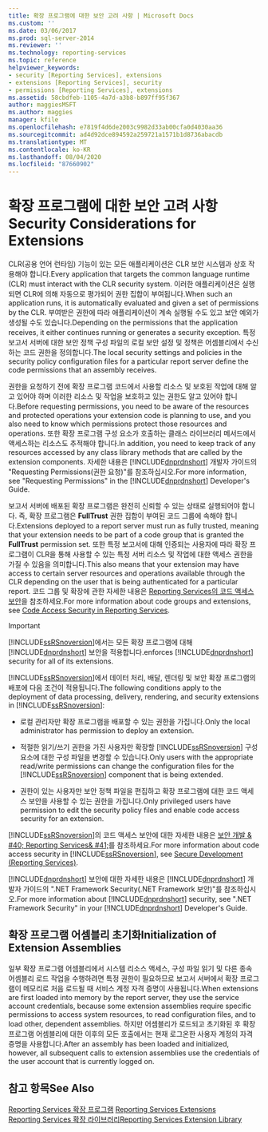 ```yaml
---
title: 확장 프로그램에 대한 보안 고려 사항 | Microsoft Docs
ms.custom: ''
ms.date: 03/06/2017
ms.prod: sql-server-2014
ms.reviewer: ''
ms.technology: reporting-services
ms.topic: reference
helpviewer_keywords:
- security [Reporting Services], extensions
- extensions [Reporting Services], security
- permissions [Reporting Services], extensions
ms.assetid: 58cbdfeb-1105-4a7d-a3b8-b897ff95f367
author: maggiesMSFT
ms.author: maggies
manager: kfile
ms.openlocfilehash: e7819f4d6de2003c9982d33ab00cfa0d4030aa36
ms.sourcegitcommit: ad4d92dce894592a259721a1571b1d8736abacdb
ms.translationtype: MT
ms.contentlocale: ko-KR
ms.lasthandoff: 08/04/2020
ms.locfileid: "87660902"
---
```

# <a name="security-considerations-for-extensions"></a><span data-ttu-id="46810-102">확장 프로그램에 대한 보안 고려 사항</span><span class="sxs-lookup"><span data-stu-id="46810-102">Security Considerations for Extensions</span></span>
  <span data-ttu-id="46810-103">CLR(공용 언어 런타임) 기능이 있는 모든 애플리케이션은 CLR 보안 시스템과 상호 작용해야 합니다.</span><span class="sxs-lookup"><span data-stu-id="46810-103">Every application that targets the common language runtime (CLR) must interact with the CLR security system.</span></span> <span data-ttu-id="46810-104">이러한 애플리케이션은 실행되면 CLR에 의해 자동으로 평가되어 권한 집합이 부여됩니다.</span><span class="sxs-lookup"><span data-stu-id="46810-104">When such an application runs, it is automatically evaluated and given a set of permissions by the CLR.</span></span> <span data-ttu-id="46810-105">부여받은 권한에 따라 애플리케이션이 계속 실행될 수도 있고 보안 예외가 생성될 수도 있습니다.</span><span class="sxs-lookup"><span data-stu-id="46810-105">Depending on the permissions that the application receives, it either continues running or generates a security exception.</span></span> <span data-ttu-id="46810-106">특정 보고서 서버에 대한 보안 정책 구성 파일의 로컬 보안 설정 및 정책은 어셈블리에서 수신하는 코드 권한을 정의합니다.</span><span class="sxs-lookup"><span data-stu-id="46810-106">The local security settings and policies in the security policy configuration files for a particular report server define the code permissions that an assembly receives.</span></span>  
  
 <span data-ttu-id="46810-107">권한을 요청하기 전에 확장 프로그램 코드에서 사용할 리소스 및 보호된 작업에 대해 알고 있어야 하며 이러한 리소스 및 작업을 보호하고 있는 권한도 알고 있어야 합니다.</span><span class="sxs-lookup"><span data-stu-id="46810-107">Before requesting permissions, you need to be aware of the resources and protected operations your extension code is planning to use, and you also need to know which permissions protect those resources and operations.</span></span> <span data-ttu-id="46810-108">또한 확장 프로그램 구성 요소가 호출하는 클래스 라이브러리 메서드에서 액세스하는 리소스도 추적해야 합니다.</span><span class="sxs-lookup"><span data-stu-id="46810-108">In addition, you need to keep track of any resources accessed by any class library methods that are called by the extension components.</span></span> <span data-ttu-id="46810-109">자세한 내용은 [!INCLUDE[dnprdnshort](../../includes/dnprdnshort-md.md)] 개발자 가이드의 "Requesting Permissions(권한 요청)"를 참조하십시오.</span><span class="sxs-lookup"><span data-stu-id="46810-109">For more information, see "Requesting Permissions" in the [!INCLUDE[dnprdnshort](../../includes/dnprdnshort-md.md)] Developer's Guide.</span></span>  
  
 <span data-ttu-id="46810-110">보고서 서버에 배포된 확장 프로그램은 완전히 신뢰할 수 있는 상태로 실행되어야 합니다. 즉, 확장 프로그램은 **FullTrust** 권한 집합이 부여된 코드 그룹에 속해야 합니다.</span><span class="sxs-lookup"><span data-stu-id="46810-110">Extensions deployed to a report server must run as fully trusted, meaning that your extension needs to be part of a code group that is granted the **FullTrust** permission set.</span></span> <span data-ttu-id="46810-111">또한 특정 보고서에 대해 인증되는 사용자에 따라 확장 프로그램이 CLR을 통해 사용할 수 있는 특정 서버 리소스 및 작업에 대한 액세스 권한을 가질 수 있음을 의미합니다.</span><span class="sxs-lookup"><span data-stu-id="46810-111">This also means that your extension may have access to certain server resources and operations available through the CLR depending on the user that is being authenticated for a particular report.</span></span> <span data-ttu-id="46810-112">코드 그룹 및 확장에 관한 자세한 내용은 [Reporting Services의 코드 액세스 보안](secure-development/code-access-security-in-reporting-services.md)을 참조하세요.</span><span class="sxs-lookup"><span data-stu-id="46810-112">For more information about code groups and extensions, see [Code Access Security in Reporting Services](secure-development/code-access-security-in-reporting-services.md).</span></span>  
  
> [!IMPORTANT]  
>  [!INCLUDE[ssRSnoversion](../../includes/ssrsnoversion-md.md)]<span data-ttu-id="46810-113">에서는 모든 확장 프로그램에 대해 [!INCLUDE[dnprdnshort](../../includes/dnprdnshort-md.md)] 보안을 적용합니다.</span><span class="sxs-lookup"><span data-stu-id="46810-113">enforces [!INCLUDE[dnprdnshort](../../includes/dnprdnshort-md.md)] security for all of its extensions.</span></span>  
  
 <span data-ttu-id="46810-114">[!INCLUDE[ssRSnoversion](../../includes/ssrsnoversion-md.md)]에서 데이터 처리, 배달, 렌더링 및 보안 확장 프로그램의 배포에 다음 조건이 적용됩니다.</span><span class="sxs-lookup"><span data-stu-id="46810-114">The following conditions apply to the deployment of data processing, delivery, rendering, and security extensions in [!INCLUDE[ssRSnoversion](../../includes/ssrsnoversion-md.md)]:</span></span>  
  
-   <span data-ttu-id="46810-115">로컬 관리자만 확장 프로그램을 배포할 수 있는 권한을 가집니다.</span><span class="sxs-lookup"><span data-stu-id="46810-115">Only the local administrator has permission to deploy an extension.</span></span>  
  
-   <span data-ttu-id="46810-116">적절한 읽기/쓰기 권한을 가진 사용자만 확장할 [!INCLUDE[ssRSnoversion](../../includes/ssrsnoversion-md.md)] 구성 요소에 대한 구성 파일을 변경할 수 있습니다.</span><span class="sxs-lookup"><span data-stu-id="46810-116">Only users with the appropriate read/write permissions can change the configuration files for the [!INCLUDE[ssRSnoversion](../../includes/ssrsnoversion-md.md)] component that is being extended.</span></span>  
  
-   <span data-ttu-id="46810-117">권한이 있는 사용자만 보안 정책 파일을 편집하고 확장 프로그램에 대한 코드 액세스 보안을 사용할 수 있는 권한을 가집니다.</span><span class="sxs-lookup"><span data-stu-id="46810-117">Only privileged users have permission to edit the security policy files and enable code access security for an extension.</span></span>  
  
 <span data-ttu-id="46810-118">[!INCLUDE[ssRSnoversion](../../includes/ssrsnoversion-md.md)]의 코드 액세스 보안에 대한 자세한 내용은 [보안 개발 & #40; Reporting Services& #41;](secure-development/secure-development-reporting-services.md)를 참조하세요.</span><span class="sxs-lookup"><span data-stu-id="46810-118">For more information about code access security in [!INCLUDE[ssRSnoversion](../../includes/ssrsnoversion-md.md)], see [Secure Development &#40;Reporting Services&#41;](secure-development/secure-development-reporting-services.md).</span></span>  
  
 <span data-ttu-id="46810-119">[!INCLUDE[dnprdnshort](../../includes/dnprdnshort-md.md)] 보안에 대한 자세한 내용은 [!INCLUDE[dnprdnshort](../../includes/dnprdnshort-md.md)] 개발자 가이드의 ".NET Framework Security(.NET Framework 보안)"를 참조하십시오.</span><span class="sxs-lookup"><span data-stu-id="46810-119">For more information about [!INCLUDE[dnprdnshort](../../includes/dnprdnshort-md.md)] security, see ".NET Framework Security" in your [!INCLUDE[dnprdnshort](../../includes/dnprdnshort-md.md)] Developer's Guide.</span></span>  
  
## <a name="initialization-of-extension-assemblies"></a><span data-ttu-id="46810-120">확장 프로그램 어셈블리 초기화</span><span class="sxs-lookup"><span data-stu-id="46810-120">Initialization of Extension Assemblies</span></span>  
 <span data-ttu-id="46810-121">일부 확장 프로그램 어셈블리에서 시스템 리소스 액세스, 구성 파일 읽기 및 다른 종속 어셈블리 로드 작업을 수행하려면 특정 권한이 필요하므로 보고서 서버에서 확장 프로그램이 메모리로 처음 로드될 때 서비스 계정 자격 증명이 사용됩니다.</span><span class="sxs-lookup"><span data-stu-id="46810-121">When extensions are first loaded into memory by the report server, they use the service account credentials, because some extension assemblies require specific permissions to access system resources, to read configuration files, and to load other, dependent assemblies.</span></span> <span data-ttu-id="46810-122">하지만 어셈블리가 로드되고 초기화된 후 확장 프로그램 어셈블리에 대한 이후의 모든 호출에서는 현재 로그온한 사용자 계정의 자격 증명을 사용합니다.</span><span class="sxs-lookup"><span data-stu-id="46810-122">After an assembly has been loaded and initialized, however, all subsequent calls to extension assemblies use the credentials of the user account that is currently logged on.</span></span>  
  
## <a name="see-also"></a><span data-ttu-id="46810-123">참고 항목</span><span class="sxs-lookup"><span data-stu-id="46810-123">See Also</span></span>  
 <span data-ttu-id="46810-124">[Reporting Services 확장 프로그램](reporting-services-extensions.md) </span><span class="sxs-lookup"><span data-stu-id="46810-124">[Reporting Services Extensions](reporting-services-extensions.md) </span></span>  
 [<span data-ttu-id="46810-125">Reporting Services 확장 라이브러리</span><span class="sxs-lookup"><span data-stu-id="46810-125">Reporting Services Extension Library</span></span>](reporting-services-extension-library.md)  
  
  
